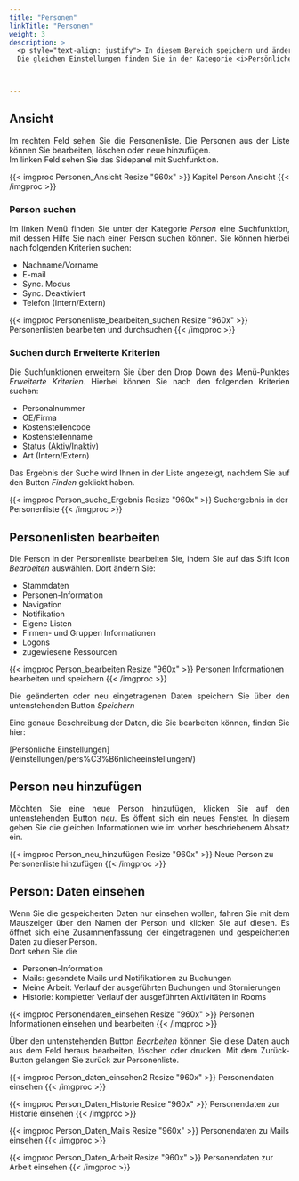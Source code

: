 ```yaml
---
title: "Personen"
linkTitle: "Personen"
weight: 3
description: >
  <p style="text-align: justify"> In diesem Bereich speichern und ändern Sie die Mitarbeiterdaten zu einer Person und erstellen Personenlisten. Zu den persönlichen Einstellungen gehören Personen-Informationen, die Stammdaten, die Navigation, Firmen- und Gruppen-Informationen, Logons sowie zugewiesene Ressourcen. 
  Die gleichen Einstellungen finden Sie in der Kategorie <i>Persönliche Einstellungen/Personeninformation</i>. </p>
 


---
```

## Ansicht

<p style="text-align: justify">
Im rechten Feld sehen Sie die Personenliste. Die Personen aus der Liste können Sie bearbeiten, löschen oder neue hinzufügen. </br>
Im linken Feld sehen Sie das Sidepanel mit Suchfunktion.</p>

{{< imgproc Personen_Ansicht Resize "960x" >}}
Kapitel Person Ansicht
{{< /imgproc >}}

### Person suchen

<p style="text-align: justify">
Im linken Menü finden Sie unter der Kategorie <i>Person</i> eine Suchfunktion, mit dessen Hilfe Sie nach einer Person suchen können. Sie können hierbei nach folgenden Kriterien suchen: </p>

* Nachname/Vorname 
* E-mail
* Sync. Modus 
* Sync. Deaktiviert 
* Telefon (Intern/Extern)

{{< imgproc Personenliste_bearbeiten_suchen Resize "960x" >}}
Personenlisten bearbeiten und durchsuchen
{{< /imgproc >}}

### Suchen durch Erweiterte Kriterien

<p style="text-align: justify">
Die Suchfunktionen erweitern Sie über den Drop Down des Menü-Punktes <i>Erweiterte Kriterien</i>. 
Hierbei können Sie nach den folgenden Kriterien suchen: </p>

* Personalnummer
* OE/Firma 
* Kostenstellencode 
* Kostenstellenname
* Status (Aktiv/Inaktiv)
* Art (Intern/Extern)

<p style="text-align: justify">
Das Ergebnis der Suche wird Ihnen in der Liste angezeigt, nachdem Sie auf den Button <i>Finden</i> geklickt haben. </p>

{{< imgproc Person_suche_Ergebnis Resize "960x" >}}
Suchergebnis in der Personenliste
{{< /imgproc >}}

## Personenlisten bearbeiten 

<p style="text-align: justify">
Die Person in der Personenliste bearbeiten Sie, indem Sie auf das Stift Icon <i>Bearbeiten</i> auswählen. Dort ändern Sie: </p>

 * Stammdaten
 * Personen-Information
 * Navigation
 * Notifikation
 * Eigene Listen
 * Firmen- und Gruppen Informationen
 * Logons 
 * zugewiesene Ressourcen 
 
{{< imgproc Person_bearbeiten Resize "960x" >}}
Personen Informationen bearbeiten und speichern
{{< /imgproc >}}

<p style="text-align: justify">
 Die geänderten oder neu eingetragenen Daten speichern Sie über den untenstehenden Button <i>Speichern</i> 

<p style="text-align: justify">
 Eine genaue Beschreibung der Daten, die Sie bearbeiten können, finden Sie hier: </p>
[Persönliche Einstellungen](/einstellungen/pers%C3%B6nlicheeinstellungen/)

## Person neu hinzufügen

<p style="text-align: justify">
Möchten Sie eine neue Person hinzufügen, klicken Sie auf den untenstehenden Button <i>neu</i>. Es öffent sich ein neues Fenster. In diesem geben Sie die gleichen Informationen wie im vorher beschriebenem Absatz ein. </p>

{{< imgproc Person_neu_hinzufügen Resize "960x" >}}
Neue Person zu Personenliste hinzufügen
{{< /imgproc >}}

## Person: Daten einsehen

<p style="text-align: justify">
Wenn Sie die gespeicherten Daten nur einsehen wollen, fahren Sie mit dem Mauszeiger über den Namen der Person und klicken Sie auf diesen. Es öffnet sich eine Zusammenfassung der eingetragenen und gespeicherten Daten zu dieser Person. </br>
Dort sehen Sie die </br>

* Personen-Information
* Mails: gesendete Mails und Notifikationen zu Buchungen
* Meine Arbeit: Verlauf der ausgeführten Buchungen und Stornierungen
* Historie: kompletter Verlauf der ausgeführten Aktivitäten in Rooms 

{{< imgproc Personendaten_einsehen Resize "960x" >}}
Personen Informationen einsehen und bearbeiten
{{< /imgproc >}}

<p style="text-align: justify">
Über den untenstehenden Button <i>Bearbeiten</i> können Sie diese Daten auch aus dem Feld heraus bearbeiten, löschen oder drucken. Mit dem Zurück-Button gelangen Sie zurück zur Personenliste. </p>

{{< imgproc Person_daten_einsehen2 Resize "960x" >}}
Personendaten einsehen
{{< /imgproc >}}

{{< imgproc Person_Daten_Historie Resize "960x" >}}
Personendaten zur Historie einsehen
{{< /imgproc >}}

{{< imgproc Person_Daten_Mails Resize "960x" >}}
Personendaten zu Mails einsehen
{{< /imgproc >}}

{{< imgproc Person_Daten_Arbeit Resize "960x" >}}
Personendaten zur Arbeit einsehen
{{< /imgproc >}}
